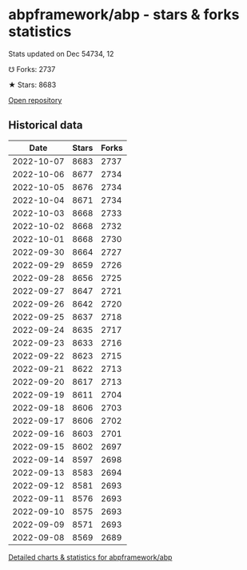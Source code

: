 # abpframework/abp - stars & forks statistics

Stats updated on Dec 54734, 12

☋ Forks: 2737

★ Stars: 8683

[Open repository](https://github.com/abpframework/abp)

## Historical data
| Date | Stars | Forks |
|------|-------|-------|
| 2022-10-07 | 8683 | 2737 | 
| 2022-10-06 | 8677 | 2734 | 
| 2022-10-05 | 8676 | 2734 | 
| 2022-10-04 | 8671 | 2734 | 
| 2022-10-03 | 8668 | 2733 | 
| 2022-10-02 | 8668 | 2732 | 
| 2022-10-01 | 8668 | 2730 | 
| 2022-09-30 | 8664 | 2727 | 
| 2022-09-29 | 8659 | 2726 | 
| 2022-09-28 | 8656 | 2725 | 
| 2022-09-27 | 8647 | 2721 | 
| 2022-09-26 | 8642 | 2720 | 
| 2022-09-25 | 8637 | 2718 | 
| 2022-09-24 | 8635 | 2717 | 
| 2022-09-23 | 8633 | 2716 | 
| 2022-09-22 | 8623 | 2715 | 
| 2022-09-21 | 8622 | 2713 | 
| 2022-09-20 | 8617 | 2713 | 
| 2022-09-19 | 8611 | 2704 | 
| 2022-09-18 | 8606 | 2703 | 
| 2022-09-17 | 8606 | 2702 | 
| 2022-09-16 | 8603 | 2701 | 
| 2022-09-15 | 8602 | 2697 | 
| 2022-09-14 | 8597 | 2698 | 
| 2022-09-13 | 8583 | 2694 | 
| 2022-09-12 | 8581 | 2693 | 
| 2022-09-11 | 8576 | 2693 | 
| 2022-09-10 | 8575 | 2693 | 
| 2022-09-09 | 8571 | 2693 | 
| 2022-09-08 | 8569 | 2689 | 


[Detailed charts & statistics for abpframework/abp](https://reviewgithub.com/rep/abpframework/abp)
